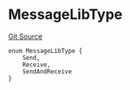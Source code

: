 # MessageLibType
[Git Source](https://github.com/malda-protocol/malda-lending/blob/6ea8fcbab45a04b689cc49c81c736245cab92c98/src\interfaces\external\layerzero\v2\IMessageLib.sol)


```solidity
enum MessageLibType {
    Send,
    Receive,
    SendAndReceive
}
```

